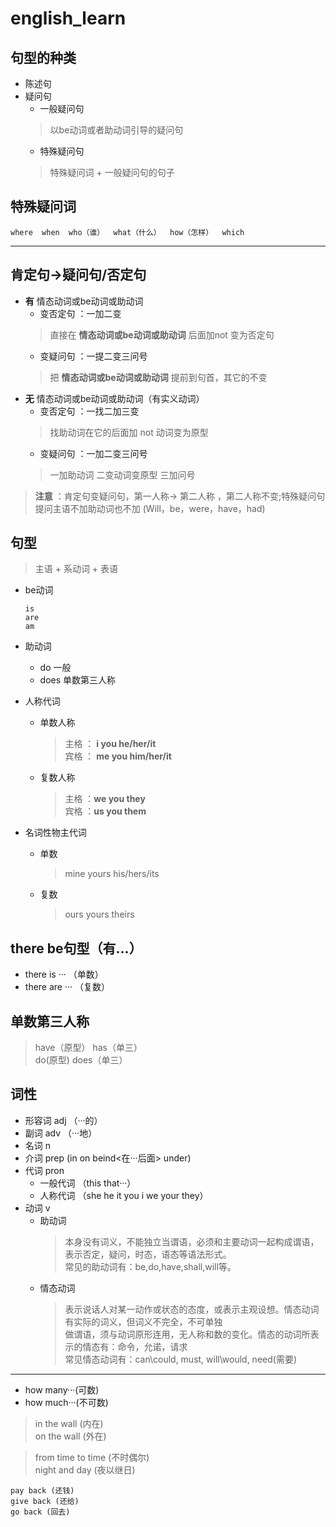 # english_learn  

## 句型的种类  
+ 陈述句  
+ 疑问句  
  + 一般疑问句  
  > 以be动词或者助动词引导的疑问句  
  + 特殊疑问句  
  > 特殊疑问词 + 一般疑问句的句子  
## 特殊疑问词  
```  
where  when  who（谁）  what（什么）  how（怎样）  which  
```  
  ---  
  
## 肯定句->疑问句/否定句  
  + **有** 情态动词或be动词或助动词  
    + 变否定句 ：一加二变  
    > 直接在 **情态动词或be动词或助动词** 后面加not 变为否定句  
    + 变疑问句 ：一提二变三问号  
    > 把 **情态动词或be动词或助动词** 提前到句首，其它的不变  
  + **无** 情态动词或be动词或助动词（有实义动词）  
    + 变否定句 ：一找二加三变  
    > 找助动词在它的后面加 not 动词变为原型  
    + 变疑问句 ：一加二变三问号  
    > 一加助动词 二变动词变原型 三加问号  

> **注意** ：肯定句变疑问句，第一人称-> 第二人称 ，第二人称不变;特殊疑问句提问主语不加助动词也不加
(Will，be，were，have，had)      


  
## 句型  
  > 主语 + 系动词 + 表语  
  + be动词  
    ```  
    is  
    are  
    am  
    ``` 
  + 助动词  
    + do 一般  
    + does  单数第三人称  
 
+ 人称代词  
  + 单数人称  
    > 主格 ： **i you he/her/it**  
    > 宾格 ： **me you him/her/it**  
  + 复数人称  
    > 主格 ：**we you they**  
    > 宾格 ：**us you them**  
+ 名词性物主代词  
  + 单数  
    > mine  yours  his/hers/its  
  + 复数  
    > ours  yours  theirs  

## there be句型（有...）  
  + there is ···  （单数）  
  + there are ···  （复数）  
## 单数第三人称  
  > have（原型） has（单三）  
  > do(原型)  does（单三）  
## 词性  
  + 形容词   adj  （···的）  
  + 副词  adv  （···地）  
  + 名词  n  
  + 介词  prep  (in on beind<在···后面> under)  
  + 代词  pron  
    + 一般代词  （this that···）  
    + 人称代词  （she he it you i we your they）  
  + 动词  v  
    + 助动词  
      > 本身没有词义，不能独立当谓语，必须和主要动词一起构成谓语，表示否定，疑问，时态，语态等语法形式。  
      > 常见的助动词有：be,do,have,shall,will等。  
    + 情态动词  
      > 表示说话人对某一动作或状态的态度，或表示主观设想。情态动词有实际的词义，但词义不完全，不可单独  
    做谓语，须与动词原形连用，无人称和数的变化。情态的动词所表示的情态有：命令，允诺，请求  
      > 常见情态动词有：can\could, must, will\would, need(需要)  

---  
+ how many···(可数)  
+ how much···(不可数)  

> in the wall (内在)  
> on the wall (外在)  

> from time to time (不时偶尔)  
> night and day (夜以继日)  

```  
pay back (还钱)
give back (还给)
go back (回去)
```  



